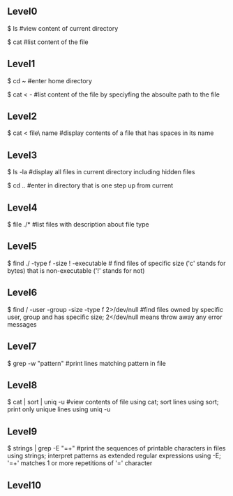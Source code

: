 ## Level0
$ ls		#view content of current directory

$ cat <file> 	#list content of the file

## Level1
$ cd ~		#enter home directory
	
$ cat < -	#list content of the file by speciyfing the absoulte path to the file

## Level2
$ cat < file\ name	#display contents of a file that has spaces in its name

## Level3
$ ls -la	#display all files in current directory including hidden files
	
$ cd ..		#enter in directory that is one step up from current

## Level4
$ file ./*	#list files with description about file type

## Level5
$ find ./ -type f -size <size> ! -executable		# find files of specific size ('c' stands for bytes) that is non-executable ('!' stands for not)

## Level6
$ find / -user <user> -group <group> -size <size> -type f 2>/dev/null		#find files owned by specific user, group and has specific size; 2</dev/null means                                                                                   throw away any error messages
## Level7
$ grep -w "pattern" <file>		#print lines matching pattern in file

## Level8
$ cat <file> | sort | uniq -u		#view contents of file using cat; sort lines using sort; print only unique lines using uniq -u

## Level9
$ strings <file> | grep -E "=+"		#print the sequences of printable characters in files using strings; interpret patterns as extended regular expressions using                                         -E; '=+' matches 1 or more repetitions of '=' character

## Level10
 
